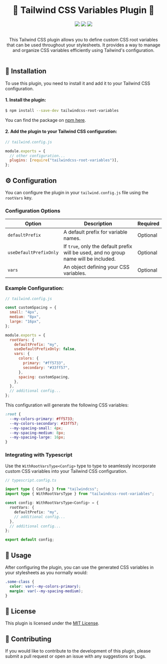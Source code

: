 <h1 align="center">
  🎨 Tailwind CSS Variables Plugin 🎨
</h1>

<div align="center">
  <img src="https://img.shields.io/badge/Tailwindcss-0F172A?&logo=tailwindcss" />
  <img src="https://shields.io/badge/CSS-0F172A?logo=css3&logoColor=06B6D4" />
  <img src="https://shields.io/badge/TypeScript-0F172A?logo=TypeScript&logoColor=06B6D4" />
</div>

<br />

<p align="center">This Tailwind CSS plugin allows you to define custom CSS root variables that can be used throughout your stylesheets. It provides a way to manage and organize CSS variables efficiently using Tailwind's configuration.</p>

<div style="padding-top: 0.2em" />

## 🚀 Installation

To use this plugin, you need to install it and add it to your Tailwind CSS configuration.

#### 1. Install the plugin:

```bash
$ npm install --save-dev tailwindcss-root-variables
```

You can find the package on [npm here](https://www.npmjs.com/package/tailwindcss-root-variables).

#### 2. Add the plugin to your Tailwind CSS configuration:

```javascript
// tailwind.config.js

module.exports = {
  // other configuration...
  plugins: [require("tailwindcss-root-variables")],
};
```

## ⚙️ Configuration

You can configure the plugin in your `tailwind.config.js` file using the `rootVars` key.

### Configuration Options

<table>
  <thead>
    <tr>
      <th>Option</th>
      <th>Description</th>
      <th>Required</th>
    </tr>
  </thead>
  <tbody>
    <tr>
      <td><code>defaultPrefix</code></td>
      <td>A default prefix for variable names.</td>
      <td>Optional</td>
    </tr>
    <tr>
      <td><code>useDefaultPrefixOnly</code></td>
      <td>If <code>true</code>, only the default prefix will be used, and no group name will be included.</td>
      <td>Optional</td>
    </tr>
    <tr>
      <td><code>vars</code></td>
      <td>An object defining your CSS variables.</td>
      <td>Optional</td>
    </tr>
  </tbody>
</table>

### Example Configuration:

```javascript
// tailwind.config.js

const customSpacing = {
  small: "4px",
  medium: "8px",
  large: "16px",
};

module.exports = {
  rootVars: {
    defaultPrefix: "my",
    useDefaultPrefixOnly: false,
    vars: {
      colors: {
        primary: "#ff5733",
        secondary: "#33ff57",
      },
      spacing: customSpacing,
    },
  },
  // additional config...
};
```

This configuration will generate the following CSS variables:

```css
:root {
  --my-colors-primary: #ff5733;
  --my-colors-secondary: #33ff57;
  --my-spacing-small: 4px;
  --my-spacing-medium: 8px;
  --my-spacing-large: 16px;
}
```

### Integrating with Typescript

Use the `WithRootVarsType<Config>` type to type to seamlessly incorporate custom CSS variables into your Tailwind CSS configuration.

```typescript
// typescript.config.ts

import type { Config } from "tailwindcss";
import type { WithRootVarsType } from "tailwindcss-root-variables";

const config: WithRootVarsType<Config> = {
  rootVars: {
    defaultPrefix: "my",
    // additional config...
  },
  // additional config...
};

export default config;
```

## 💫️ Usage

After configuring the plugin, you can use the generated CSS variables in your stylesheets as you normally would:

```css
.some-class {
  color: var(--my-colors-primary);
  margin: var(--my-spacing-medium);
}
```

## 📝 License

This plugin is licensed under the [MIT License](https://github.com/ealexandros/tailwindcss-root-variables/blob/main/LICENSE).

## 🤝 Contributing

If you would like to contribute to the development of this plugin, please submit a pull request or open an issue with any suggestions or bugs.
